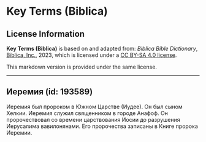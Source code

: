 # Key Terms (Biblica)

## License Information

**Key Terms (Biblica)** is based on and adapted from: _Biblica Bible Dictionary_, [Biblica, Inc.](https://www.biblica.com/), 2023, which is licensed under a [CC BY-SA 4.0 license](https://creativecommons.org/licenses/by-sa/4.0/legalcode.en).

This markdown version is provided under the same license.



--------------------------------

## Иеремия (id: 193589)

Иеремия был пророком в Южном Царстве (Иудее). Он был сыном Хелкии. Иеремия служил священником в городе Анафоф. Он пророчествовал со времени царствования Иосии до разрушения Иерусалима вавилонянами. Его пророчества записаны в Книге пророка Иеремии.


